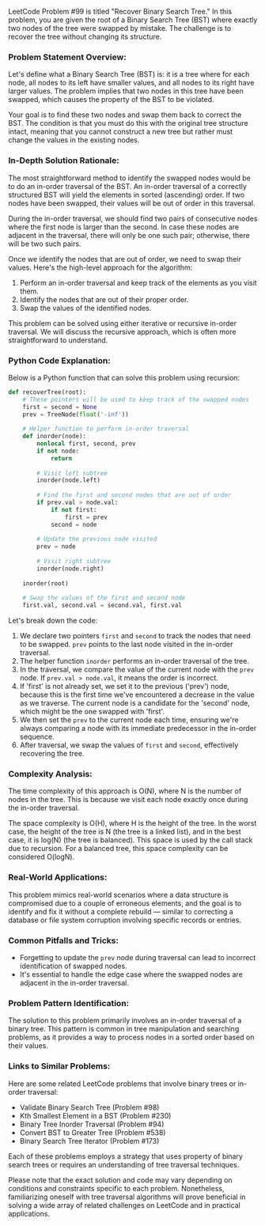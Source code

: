 LeetCode Problem #99 is titled "Recover Binary Search Tree." In this problem, you are given the root of a Binary Search Tree (BST) where exactly two nodes of the tree were swapped by mistake. The challenge is to recover the tree without changing its structure.

### Problem Statement Overview:

Let's define what a Binary Search Tree (BST) is: it is a tree where for each node, all nodes to its left have smaller values, and all nodes to its right have larger values. The problem implies that two nodes in this tree have been swapped, which causes the property of the BST to be violated.

Your goal is to find these two nodes and swap them back to correct the BST. The condition is that you must do this with the original tree structure intact, meaning that you cannot construct a new tree but rather must change the values in the existing nodes.

### In-Depth Solution Rationale:

The most straightforward method to identify the swapped nodes would be to do an in-order traversal of the BST. An in-order traversal of a correctly structured BST will yield the elements in sorted (ascending) order. If two nodes have been swapped, their values will be out of order in this traversal.

During the in-order traversal, we should find two pairs of consecutive nodes where the first node is larger than the second. In case these nodes are adjacent in the traversal, there will only be one such pair; otherwise, there will be two such pairs.

Once we identify the nodes that are out of order, we need to swap their values. Here's the high-level approach for the algorithm:

1. Perform an in-order traversal and keep track of the elements as you visit them.
2. Identify the nodes that are out of their proper order.
3. Swap the values of the identified nodes.

This problem can be solved using either iterative or recursive in-order traversal. We will discuss the recursive approach, which is often more straightforward to understand.

### Python Code Explanation:

Below is a Python function that can solve this problem using recursion:

```python
def recoverTree(root):
    # These pointers will be used to keep track of the swapped nodes
    first = second = None
    prev = TreeNode(float('-inf'))
    
    # Helper function to perform in-order traversal
    def inorder(node):
        nonlocal first, second, prev
        if not node:
            return
        
        # Visit left subtree
        inorder(node.left)
        
        # Find the first and second nodes that are out of order
        if prev.val > node.val:
            if not first:
                first = prev
            second = node
        
        # Update the previous node visited
        prev = node
        
        # Visit right subtree
        inorder(node.right)
        
    inorder(root)
    
    # Swap the values of the first and second node
    first.val, second.val = second.val, first.val
```

Let's break down the code:

1. We declare two pointers `first` and `second` to track the nodes that need to be swapped. `prev` points to the last node visited in the in-order traversal.
2. The helper function `inorder` performs an in-order traversal of the tree.
3. In the traversal, we compare the value of the current node with the `prev` node. If `prev.val > node.val`, it means the order is incorrect.
4. If 'first' is not already set, we set it to the previous ('prev') node, because this is the first time we've encountered a decrease in the value as we traverse. The current node is a candidate for the 'second' node, which might be the one swapped with 'first'.
5. We then set the `prev` to the current node each time, ensuring we're always comparing a node with its immediate predecessor in the in-order sequence.
6. After traversal, we swap the values of `first` and `second`, effectively recovering the tree.

### Complexity Analysis:

The time complexity of this approach is O(N), where N is the number of nodes in the tree. This is because we visit each node exactly once during the in-order traversal.

The space complexity is O(H), where H is the height of the tree. In the worst case, the height of the tree is N (the tree is a linked list), and in the best case, it is log(N) (the tree is balanced). This space is used by the call stack due to recursion. For a balanced tree, this space complexity can be considered O(logN).

### Real-World Applications:

This problem mimics real-world scenarios where a data structure is compromised due to a couple of erroneous elements, and the goal is to identify and fix it without a complete rebuild — similar to correcting a database or file system corruption involving specific records or entries.

### Common Pitfalls and Tricks:

- Forgetting to update the `prev` node during traversal can lead to incorrect identification of swapped nodes.
- It's essential to handle the edge case where the swapped nodes are adjacent in the in-order traversal.

### Problem Pattern Identification:

The solution to this problem primarily involves an in-order traversal of a binary tree. This pattern is common in tree manipulation and searching problems, as it provides a way to process nodes in a sorted order based on their values.

### Links to Similar Problems:

Here are some related LeetCode problems that involve binary trees or in-order traversal:
- Validate Binary Search Tree (Problem #98)
- Kth Smallest Element in a BST (Problem #230)
- Binary Tree Inorder Traversal (Problem #94)
- Convert BST to Greater Tree (Problem #538)
- Binary Search Tree Iterator (Problem #173)

Each of these problems employs a strategy that uses property of binary search trees or requires an understanding of tree traversal techniques.

Please note that the exact solution and code may vary depending on conditions and constraints specific to each problem. Nonetheless, familiarizing oneself with tree traversal algorithms will prove beneficial in solving a wide array of related challenges on LeetCode and in practical applications.